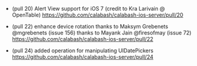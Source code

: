 * (pull 20) Alert View support for iOS 7 (credit to Kra Larivain @
  OpenTable)
  https://github.com/calabash/calabash-ios-server/pull/20

* (pull 22) enhance device rotation
  thanks to Maksym Grebenets @mgrebenets (issue 156)
  thanks to Mayank Jain @firesofmay (issue 72)
  https://github.com/calabash/calabash-ios-server/pull/22

* (pull 24) added operation for manipulating UIDatePickers
  https://github.com/calabash/calabash-ios-server/pull/24



